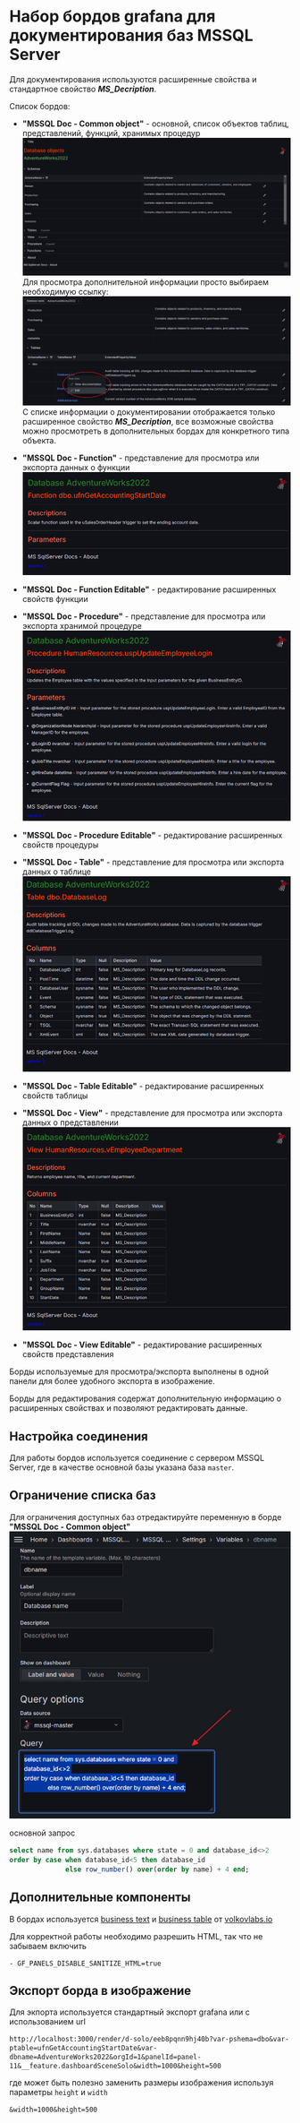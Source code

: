# Набор бордов grafana для документирования баз MSSQL Server

Для документирования используются расширенные свойства и стандартное свойство ***MS_Decription***.

Список бордов:

- **"MSSQL Doc - Common object"** - основной, список объектов таблиц, представлений, функций, хранимых процедур   
![MSSQL Doc - Common object](img/mainboard.png)  
Для просмотра дополнительной информации просто выбираем необходимую ссылку:
![](img/mainboard_linkusage.png)  
С списке информации о документировании отображается только расширенное свойство ***MS_Decription***, все возможные свойства можно просмотреть в дополнительных бордах для конкретного типа объекта.

- **"MSSQL Doc - Function"** - представление для просмотра или экспорта данных о функции  
![](img/board_func.png)

- **"MSSQL Doc - Function Editable"** - редактирование расширенных свойств функции

- **"MSSQL Doc - Procedure"** - представление для просмотра или экспорта хранимой процедуре  
![](img/board_proc.png)

- **"MSSQL Doc - Procedure Editable"** - редактирование расширенных свойств процедуры

- **"MSSQL Doc - Table"** - представление для просмотра или экспорта данных о таблице  
![](img/board_table.png)

- **"MSSQL Doc - Table Editable"** - редактирование расширенных свойств таблицы

- **"MSSQL Doc - View"** - представление для просмотра или экспорта данных о представлении  ![](img/board_view.png)

- **"MSSQL Doc - View Editable"** - редактирование расширенных свойств представления

Борды используемые для просмотра/экспорта выполнены в одной панели для более удобного экспорта в изображение.

Борды для редактирования содержат дополнительную информацию о расширенных свойствах и позволяют редактировать данные.

## Настройка соединения

Для работы бордов используется соединение с сервером MSSQL Server, где в качестве основной базы указана база `master`.

## Ограничение списка баз

Для ограничения доступных баз отредактируйте переменную в борде **"MSSQL Doc - Common object"**
![](img/limitdatabases.png)

основной запрос

```sql
select name from sys.databases where state = 0 and database_id<>2
order by case when database_id<5 then database_id
              else row_number() over(order by name) + 4 end;
```

## Дополнительные компоненты

В бордах используется <a href="https://volkovlabs.io/plugins/business-text/" target="_blank">business text</a> и <a href="https://volkovlabs.io/plugins/business-table/" target="_blank">business table</a> от <a href="https://volkovlabs.io" target="_blank">volkovlabs.io</a>

Для корректной работы необходимо разрешить HTML, так что не забываем включить

```
- GF_PANELS_DISABLE_SANITIZE_HTML=true
```

## Экспорт борда в изображение

Для экпорта используется стандартный экспорт grafana или с использованием url

```  
http://localhost:3000/render/d-solo/eeb8pqnn9hj40b?var-pshema=dbo&var-ptable=ufnGetAccountingStartDate&var-dbname=AdventureWorks2022&orgId=1&panelId=panel-11&__feature.dashboardSceneSolo&width=1000&height=500
```

где может быть полезно заменить размеры изображения используя параметры `height` и `width`

```
&width=1000&height=500
```

